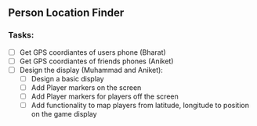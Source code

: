 ## Person Location Finder

### Tasks:
- [ ] Get GPS coordiantes of users phone (Bharat)
- [ ] Get GPS coordiantes of friends phones (Aniket)
- [ ] Design the display (Muhammad and Aniket):
    - [ ] Design a basic display
    - [ ] Add Player markers on the screen
    - [ ] Add Player markers for players off the screen 
    - [ ] Add functionality to map players from latitude, longitude to position on the game display 
